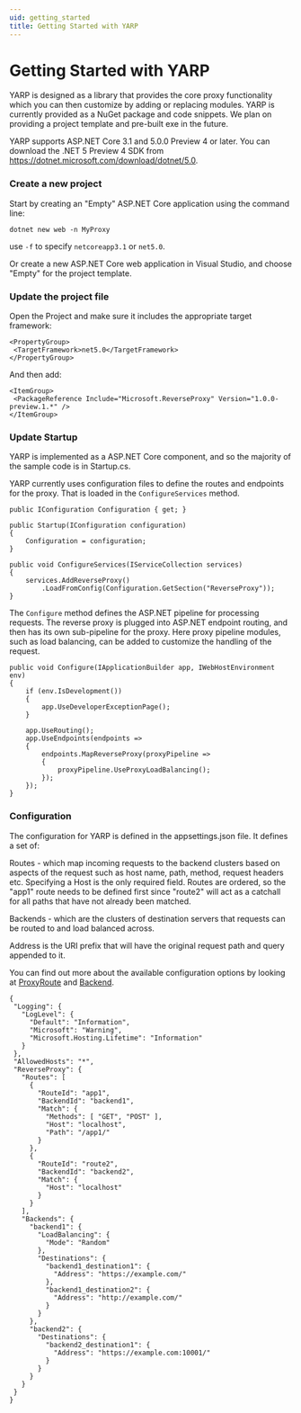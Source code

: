 ```yaml
---
uid: getting_started
title: Getting Started with YARP
---
```


# Getting Started with YARP

YARP is designed as a library that provides the core proxy functionality which you can then customize by adding or replacing modules. YARP is currently provided as a NuGet package and code snippets. We plan on providing a project template and pre-built exe in the future. 

YARP supports ASP.NET Core 3.1 and 5.0.0 Preview 4 or later. You can download the .NET 5 Preview 4 SDK from https://dotnet.microsoft.com/download/dotnet/5.0.

### Create a new project

Start by creating an "Empty" ASP.NET Core application using the command line:

```
dotnet new web -n MyProxy 
```

use `-f` to specify `netcoreapp3.1` or `net5.0`.

Or create a new ASP.NET Core web application in Visual Studio, and choose "Empty" for the project template. 

### Update the project file

Open the Project and make sure it includes the appropriate target framework: 
 
 ```
<PropertyGroup>
  <TargetFramework>net5.0</TargetFramework>
</PropertyGroup> 
```

And then add:
 
 ```
<ItemGroup> 
  <PackageReference Include="Microsoft.ReverseProxy" Version="1.0.0-preview.1.*" /> 
</ItemGroup> 
```

### Update Startup

YARP is implemented as a ASP.NET Core component, and so the majority of the sample code is in Startup.cs. 

YARP currently uses configuration files to define the routes and endpoints for the proxy. That is loaded in the `ConfigureServices` method. 

```
public IConfiguration Configuration { get; }

public Startup(IConfiguration configuration)
{
    Configuration = configuration;
}

public void ConfigureServices(IServiceCollection services) 
{ 
    services.AddReverseProxy() 
        .LoadFromConfig(Configuration.GetSection("ReverseProxy")); 
} 
```

The `Configure` method defines the ASP.NET pipeline for processing requests. The reverse proxy is plugged into ASP.NET endpoint routing, and then has its own sub-pipeline for the proxy. Here proxy pipeline modules, such as load balancing, can be added to customize the handling of the request. 
```
public void Configure(IApplicationBuilder app, IWebHostEnvironment env)
{
    if (env.IsDevelopment())
    {
        app.UseDeveloperExceptionPage();
    }

    app.UseRouting();
    app.UseEndpoints(endpoints => 
    {
        endpoints.MapReverseProxy(proxyPipeline => 
        { 
            proxyPipeline.UseProxyLoadBalancing(); 
        }); 
    }); 
} 
```
 
### Configuration 

The configuration for YARP is defined in the appsettings.json file. It defines a set of:

Routes - which map incoming requests to the backend clusters based on aspects of the request such as host name, path, method, request headers etc. Specifying a Host is the only required field. Routes are ordered, so the "app1" route needs to be defined first since "route2" will act as a catchall for all paths that have not already been matched. 

Backends - which are the clusters of destination servers that requests can be routed to and load balanced across.

Address is the URI prefix that will have the original request path and query appended to it.

You can find out more about the available configuration options by looking at [ProxyRoute](xref:Microsoft.ReverseProxy.Abstractions.ProxyRoute) and [Backend](xref:Microsoft.ReverseProxy.Abstractions.Backend).
 
 ```
 {
  "Logging": {
    "LogLevel": {
      "Default": "Information",
      "Microsoft": "Warning",
      "Microsoft.Hosting.Lifetime": "Information"
    }
  },
  "AllowedHosts": "*",
  "ReverseProxy": {
    "Routes": [
      {
        "RouteId": "app1",
        "BackendId": "backend1",
        "Match": {
          "Methods": [ "GET", "POST" ],
          "Host": "localhost",
          "Path": "/app1/"
        }
      },
      {
        "RouteId": "route2",
        "BackendId": "backend2",
        "Match": {
          "Host": "localhost"
        }
      }
    ],
    "Backends": {
      "backend1": {
        "LoadBalancing": {
          "Mode": "Random"
        },
        "Destinations": {
          "backend1_destination1": {
            "Address": "https://example.com/"
          },
          "backend1_destination2": {
            "Address": "http://example.com/"
          }
        }
      },
      "backend2": {
        "Destinations": {
          "backend2_destination1": {
            "Address": "https://example.com:10001/"
          }
        }
      }
    }
  }
}
```
